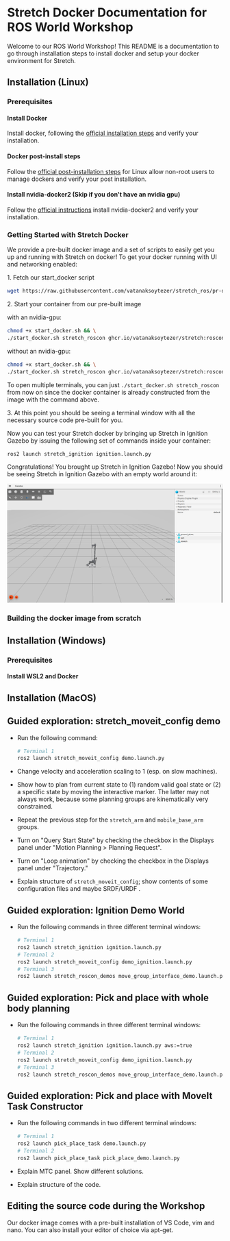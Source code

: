 # Stretch Docker Documentation for ROS World Workshop

Welcome to our ROS World Workshop! This README is a documentation to go through installation steps to install docker and setup your docker environment for Stretch.

## Installation (Linux)

### Prerequisites

#### Install Docker

Install docker, following the [official installation steps](https://docs.docker.com/engine/install/ubuntu/#install-using-the-repository) and verify your installation.

#### Docker post-install steps

Follow the [official post-installation steps](https://docs.docker.com/engine/install/linux-postinstall/#manage-docker-as-a-non-root-user) for Linux allow non-root users to manage dockers and verify your post installation.

#### Install nvidia-docker2 (Skip if you don't have an nvidia gpu)

Follow the [official instructions](https://docs.nvidia.com/datacenter/cloud-native/container-toolkit/install-guide.html#installing-on-ubuntu-and-debian) install nvidia-docker2 and verify your installation.

### Getting Started with Stretch Docker

We provide a pre-built docker image and a set of scripts to easily get you up and running with Stretch on docker! To get your docker running with UI and networking enabled:

1\. Fetch our start_docker script

```bash
wget https://raw.githubusercontent.com/vatanaksoytezer/stretch_ros/pr-docker/docker/scripts/start_docker.sh
```

2\. Start your container from our pre-built image

with an nvidia-gpu:

```bash
chmod +x start_docker.sh && \
./start_docker.sh stretch_roscon ghcr.io/vatanaksoytezer/stretch:roscon
```

without an nvidia-gpu:

```bash
chmod +x start_docker.sh && \
./start_docker.sh stretch_roscon ghcr.io/vatanaksoytezer/stretch:roscon nogpu
```

To open multiple terminals, you can just `./start_docker.sh stretch_roscon` from now on since the docker container is already constructed from the image with the command above.

3\. At this point you should be seeing a terminal window with all the necessary source code pre-built for you. 

Now you can test your Stretch docker by bringing up Stretch in Ignition Gazebo by issuing the following set of commands inside your container:

```bash
ros2 launch stretch_ignition ignition.launch.py
```

Congratulations! You brought up Stretch in Ignition Gazebo! Now you should be seeing Stretch in Ignition Gazebo with an empty world around it:

![Stretch with Ignition Gazebo](media/stretch_empty_world.png)
### Building the docker image from scratch

## Installation (Windows)

### Prerequisites

#### Install WSL2 and Docker

## Installation (MacOS)

## Guided exploration: stretch_moveit_config demo

* Run the following command:

  ```bash
  # Terminal 1
  ros2 launch stretch_moveit_config demo.launch.py
  ```

* Change velocity and acceleration scaling to 1 (esp. on slow machines).
* Show how to plan from current state to (1) random valid goal state or (2) a specific state by moving the interactive marker. The latter may not always work, because some planning groups are kinematically very constrained.
* Repeat the previous step for the `stretch_arm` and `mobile_base_arm` groups.
* Turn on "Query Start State" by checking the checkbox in the Displays panel under "Motion Planning > Planning Request".
* Turn on "Loop animation" by checking the checkbox in the Displays panel under "Trajectory."
* Explain structure of `stretch_moveit_config`; show contents of some configuration files and maybe SRDF/URDF .
  
## Guided exploration: Ignition Demo World

* Run the following commands in three different terminal windows:

  ```bash
  # Terminal 1
  ros2 launch stretch_ignition ignition.launch.py
  # Terminal 2
  ros2 launch stretch_moveit_config demo_ignition.launch.py
  # Terminal 3
  ros2 launch stretch_roscon_demos move_group_interface_demo.launch.py
  ```

## Guided exploration: Pick and place with whole body planning

* Run the following commands in three different terminal windows:

  ```bash
  # Terminal 1
  ros2 launch stretch_ignition ignition.launch.py aws:=true
  # Terminal 2
  ros2 launch stretch_moveit_config demo_ignition.launch.py
  # Terminal 3
  ros2 launch stretch_roscon_demos move_group_interface_demo.launch.py
  ```

## Guided exploration: Pick and place with MoveIt Task Constructor

* Run the following commands in two different terminal windows:

  ```bash
  # Terminal 1
  ros2 launch pick_place_task demo.launch.py
  # Terminal 2
  ros2 launch pick_place_task pick_place_demo.launch.py 
  ```

* Explain MTC panel. Show different solutions.
* Explain structure of the code.

## Editing the source code during the Workshop

Our docker image comes with a pre-built installation of VS Code, vim and nano. You can also install your editor of choice via apt-get.
